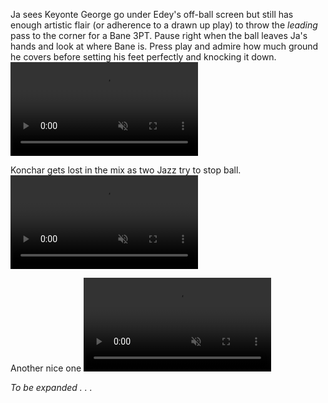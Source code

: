 Ja sees Keyonte George go under Edey's off-ball screen but still has enough artistic flair (or adherence to a drawn up play) to throw the *leading* pass to the corner for a Bane 3PT. Pause right when the ball leaves Ja's hands and look at where Bane is. Press play and admire how much ground he covers before setting his feet perfectly and knocking it down.
<video loop controls muted>
<source src="https://videos.nba.com/nba/pbp/media/2024/10/23/0022400070/435/2f1f742e-df50-3880-83f9-3e47f876dbc8_1280x720.mp4" type="video/mp4">
</video>

Konchar gets lost in the mix as two Jazz try to stop ball.
<video loop controls muted>
<source src="https://videos.nba.com/nba/pbp/media/2024/10/23/0022400070/607/5effccbc-4485-d7f1-2c26-193376d1db7d_1280x720.mp4" type="video/mp4">
</video>

Another nice one
<video loop controls muted><source src="https://videos.nba.com/nba/pbp/media/2024/10/31/0022400128/99/5aa79a5c-936a-fcbd-c6ae-3d95ab7fe102_1280x720.mp4" type="video/mp4"></video>

*To be expanded . . .*
